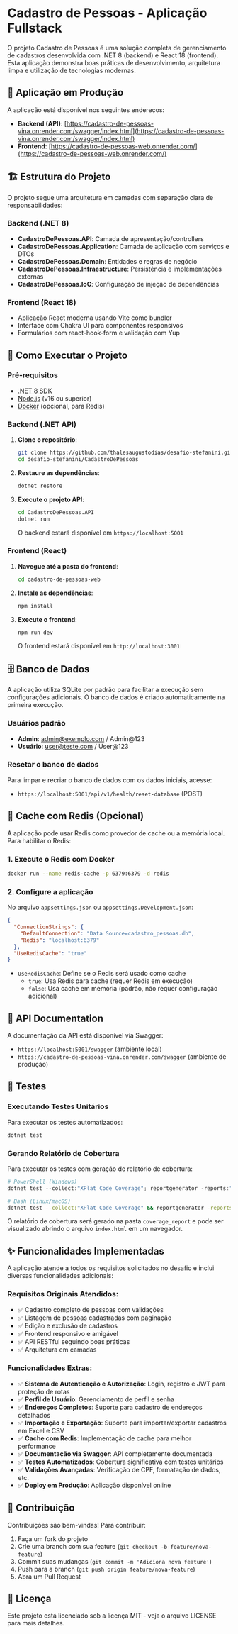 ﻿# Cadastro de Pessoas - Aplicação Fullstack

O projeto Cadastro de Pessoas é uma solução completa de gerenciamento de cadastros desenvolvida com .NET 8 (backend) e React 18 (frontend). Esta aplicação demonstra boas práticas de desenvolvimento, arquitetura limpa e utilização de tecnologias modernas.

## 🚀 Aplicação em Produção

A aplicação está disponível nos seguintes endereços:

- **Backend (API)**: [https://cadastro-de-pessoas-vina.onrender.com/swagger/index.html](https://cadastro-de-pessoas-vina.onrender.com/swagger/index.html)
- **Frontend**: [https://cadastro-de-pessoas-web.onrender.com/](https://cadastro-de-pessoas-web.onrender.com/)

## 🏗️ Estrutura do Projeto

O projeto segue uma arquitetura em camadas com separação clara de responsabilidades:

### Backend (.NET 8)
- **CadastroDePessoas.API**: Camada de apresentação/controllers
- **CadastroDePessoas.Application**: Camada de aplicação com serviços e DTOs
- **CadastroDePessoas.Domain**: Entidades e regras de negócio
- **CadastroDePessoas.Infraestructure**: Persistência e implementações externas
- **CadastroDePessoas.IoC**: Configuração de injeção de dependências

### Frontend (React 18)
- Aplicação React moderna usando Vite como bundler
- Interface com Chakra UI para componentes responsivos
- Formulários com react-hook-form e validação com Yup

## 🚀 Como Executar o Projeto

### Pré-requisitos
- [.NET 8 SDK](https://dotnet.microsoft.com/download/dotnet/8.0)
- [Node.js](https://nodejs.org/) (v16 ou superior)
- [Docker](https://www.docker.com/) (opcional, para Redis)

### Backend (.NET API)

1. **Clone o repositório**:
   ```bash
   git clone https://github.com/thalesaugustodias/desafio-stefanini.git
   cd desafio-stefanini/CadastroDePessoas
   ```

2. **Restaure as dependências**:
   ```bash
   dotnet restore
   ```

3. **Execute o projeto API**:
   ```bash
   cd CadastroDePessoas.API
   dotnet run
   ```

   O backend estará disponível em `https://localhost:5001`

### Frontend (React)

1. **Navegue até a pasta do frontend**:
   ```bash
   cd cadastro-de-pessoas-web
   ```

2. **Instale as dependências**:
   ```bash
   npm install
   ```

3. **Execute o frontend**:
   ```bash
   npm run dev
   ```

   O frontend estará disponível em `http://localhost:3001`

## 🗄️ Banco de Dados

A aplicação utiliza SQLite por padrão para facilitar a execução sem configurações adicionais. O banco de dados é criado automaticamente na primeira execução.

### Usuários padrão
- **Admin**: admin@exemplo.com / Admin@123
- **Usuário**: user@teste.com / User@123

### Resetar o banco de dados
Para limpar e recriar o banco de dados com os dados iniciais, acesse:
- `https://localhost:5001/api/v1/health/reset-database` (POST)

## 🔄 Cache com Redis (Opcional)

A aplicação pode usar Redis como provedor de cache ou a memória local. Para habilitar o Redis:

### 1. Execute o Redis com Docker
```bash
docker run --name redis-cache -p 6379:6379 -d redis
```

### 2. Configure a aplicação
No arquivo `appsettings.json` ou `appsettings.Development.json`:

```json
{
  "ConnectionStrings": {
    "DefaultConnection": "Data Source=cadastro_pessoas.db",
    "Redis": "localhost:6379"
  },
  "UseRedisCache": "true"
}
```

- `UseRedisCache`: Define se o Redis será usado como cache
  - `true`: Usa Redis para cache (requer Redis em execução)
  - `false`: Usa cache em memória (padrão, não requer configuração adicional)

## 📝 API Documentation

A documentação da API está disponível via Swagger:
- `https://localhost:5001/swagger` (ambiente local)
- `https://cadastro-de-pessoas-vina.onrender.com/swagger` (ambiente de produção)

## 🧪 Testes

### Executando Testes Unitários

Para executar os testes automatizados:

```bash
dotnet test
```

### Gerando Relatório de Cobertura

Para executar os testes com geração de relatório de cobertura:

```powershell
# PowerShell (Windows)
dotnet test --collect:"XPlat Code Coverage"; reportgenerator -reports:"**/TestResults/**/coverage.cobertura.xml" -targetdir:coverage_report -reporttypes:Html
```

```bash
# Bash (Linux/macOS)
dotnet test --collect:"XPlat Code Coverage" && reportgenerator -reports:"**/TestResults/**/coverage.cobertura.xml" -targetdir:coverage_report -reporttypes:Html
```

O relatório de cobertura será gerado na pasta `coverage_report` e pode ser visualizado abrindo o arquivo `index.html` em um navegador.

## ✨ Funcionalidades Implementadas

A aplicação atende a todos os requisitos solicitados no desafio e inclui diversas funcionalidades adicionais:

### Requisitos Originais Atendidos:
- ✅ Cadastro completo de pessoas com validações
- ✅ Listagem de pessoas cadastradas com paginação
- ✅ Edição e exclusão de cadastros
- ✅ Frontend responsivo e amigável
- ✅ API RESTful seguindo boas práticas
- ✅ Arquitetura em camadas

### Funcionalidades Extras:
- ✅ **Sistema de Autenticação e Autorização**: Login, registro e JWT para proteção de rotas
- ✅ **Perfil de Usuário**: Gerenciamento de perfil e senha
- ✅ **Endereços Completos**: Suporte para cadastro de endereços detalhados
- ✅ **Importação e Exportação**: Suporte para importar/exportar cadastros em Excel e CSV
- ✅ **Cache com Redis**: Implementação de cache para melhor performance
- ✅ **Documentação via Swagger**: API completamente documentada
- ✅ **Testes Automatizados**: Cobertura significativa com testes unitários
- ✅ **Validações Avançadas**: Verificação de CPF, formatação de dados, etc.
- ✅ **Deploy em Produção**: Aplicação disponível online

## 🤝 Contribuição

Contribuições são bem-vindas! Para contribuir:
1. Faça um fork do projeto
2. Crie uma branch com sua feature (`git checkout -b feature/nova-feature`)
3. Commit suas mudanças (`git commit -m 'Adiciona nova feature'`)
4. Push para a branch (`git push origin feature/nova-feature`)
5. Abra um Pull Request

## 📄 Licença

Este projeto está licenciado sob a licença MIT - veja o arquivo LICENSE para mais detalhes.